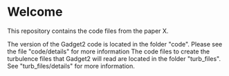 # Welcome

This repository contains the code files from the paper X.

The version of the Gadget2 code is located in the folder "code". Please see the file "code/details" for more information
The code files to create the turbulence files that Gadget2 will read are located in the folder "turb_files". See "turb_files/details" for more information.


